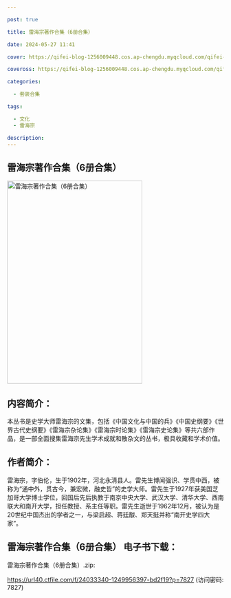 ```yaml
---

post: true

title: 雷海宗著作合集（6册合集）

date: 2024-05-27 11:41

cover: https://qifei-blog-1256009448.cos.ap-chengdu.myqcloud.com/qifei-blog/663044850ea9cb14035f468e.jpg

coveross: https://qifei-blog-1256009448.cos.ap-chengdu.myqcloud.com/qifei-blog/663044850ea9cb14035f468e.jpg

categories:

  - 套装合集

tags:

  - 文化
  - 雷海宗

description:
---
```


##  雷海宗著作合集（6册合集）

<img alt=" 雷海宗著作合集（6册合集）" class="aligncenter loading" data-was-processed="true" decoding="async" fetchpriority="high" height="471" src="https://qifei-blog-1256009448.cos.ap-chengdu.myqcloud.com/qifei-blog/663044850ea9cb14035f468e.jpg " style="cursor: zoom-in;" width="314"/>

## 内容简介：

本丛书是史学大师雷海宗的文集，包括《中国文化与中国的兵》《中国史纲要》《世界古代史纲要》《雷海宗杂论集》《雷海宗时论集》《雷海宗史论集》等共六部作品，是一部全面搜集雷海宗先生学术成就和散杂文的丛书，极具收藏和学术价值。

## 作者简介：

雷海宗，字伯伦，生于1902年，河北永清县人。雷先生博闻强识、学贯中西，被称为“通中外，贯古今，兼宏微，融史哲”的史学大师。雷先生于1927年获美国芝加哥大学博士学位，回国后先后执教于南京中央大学、武汉大学、清华大学、西南联大和南开大学，担任教授、系主任等职。雷先生逝世于1962年12月，被认为是20世纪中国杰出的学者之一，与梁启超、蒋廷黻、郑天挺并称“南开史学四大家”。

## 雷海宗著作合集（6册合集） 电子书下载：
雷海宗著作合集（6册合集）.zip: 

https://url40.ctfile.com/f/24033340-1249956397-bd2f19?p=7827 (访问密码: 7827)
